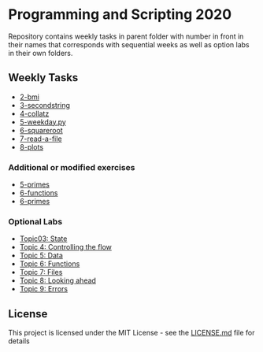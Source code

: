# Programming and Scripting 2020
Repository contains weekly tasks in parent folder with number in front in their names that corresponds with sequential weeks as well as option labs in their own folders.

## Weekly Tasks

* [2-bmi](https://github.com/mizydorek/pands-problems-2020/blob/master/2-bmi.py)
* [3-secondstring](https://github.com/mizydorek/pands-problems-2020/blob/master/3-secondstring.py)
* [4-collatz](https://github.com/mizydorek/pands-problems-2020/blob/master/4-collatz.py)
* [5-weekday.py](https://github.com/mizydorek/pands-problems-2020/blob/master/5-weekday.py)
* [6-squareroot](https://github.com/mizydorek/pands-problems-2020/blob/master/6-squareroot.py)
* [7-read-a-file](https://github.com/mizydorek/pands-problems-2020/blob/master/7-read-a-file.py)
* [8-plots](https://github.com/mizydorek/pands-problems-2020/blob/master/8-plots.py)

### Additional or modified exercises 

* [5-primes](https://github.com/mizydorek/pands-problems-2020/blob/master/5-primes.py)
* [6-functions](https://github.com/mizydorek/pands-problems-2020/blob/master/6-functions.py)
* [6-primes](https://github.com/mizydorek/pands-problems-2020/blob/master/6-primes.py)

### Optional Labs 

* [Topic03: State](https://github.com/mizydorek/pands-problems-2020/tree/master/Topic03-variables%26state)
* [Topic 4: Controlling the flow](https://github.com/mizydorek/pands-problems-2020/tree/master/Topic04-flow)
* [Topic 5: Data](https://github.com/mizydorek/pands-problems-2020/tree/master/Topic05-datastructures)
* [Topic 6: Functions](https://github.com/mizydorek/pands-problems-2020/tree/master/Topic06-functions)
* [Topic 7: Files](https://github.com/mizydorek/pands-problems-2020/tree/master/Topic07-Files)
* [Topic 8: Looking ahead](https://github.com/mizydorek/pands-problems-2020/tree/master/Topic08-plots)
* [Topic 9: Errors](https://github.com/mizydorek/pands-problems-2020/tree/master/Topic09-errors)

## License

This project is licensed under the MIT License - see the [LICENSE.md](LICENSE.md) file for details